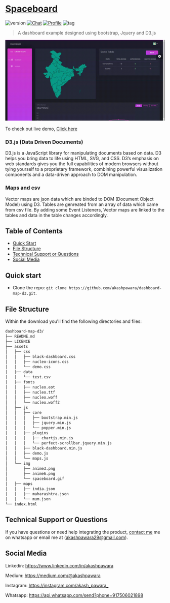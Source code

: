 # [Spaceboard](https://akashpawara.github.io/dashboard-map-d3/)

![version](https://img.shields.io/badge/version-1.0-blue.svg) [![Chat](https://img.shields.io/badge/chat-on%20discord-7289da.svg)](https://discordapp.com/users/228556195689005059) [![Profile](https://img.shields.io/badge/Linkedin-akashpawara-blue)](https://www.linkedin.com/in/akashpawara) ![tag](https://img.shields.io/badge/tag-1.0-blue.svg)

>A dashboard example designed using bootstrap, Jquery and D3.js

![Product Gif](assets/img/spaceboard.gif)

To check out live demo, [Click here](https://akashpawara.github.io/dashboard-map-d3/)

### D3.js (Data Driven Documents)
D3.js is a JavaScript library for manipulating documents based on data. D3 helps you bring data to life using HTML, SVG, and CSS. D3’s emphasis on web standards gives you the full capabilities of modern browsers without tying yourself to a proprietary framework, combining powerful visualization components and a data-driven approach to DOM manipulation.

### Maps and csv
Vector maps are json data which are binded to DOM (Document Object Model) using D3. Tables are genreated from an array of data which came from csv file. By adding some Event Listeners, Vector maps are linked to the tables and data in the table changes accordingly.

## Table of Contents


* [Quick Start](#quick-start)
* [File Structure](#file-structure)
* [Technical Support or Questions](#technical-support-or-questions)
* [Social Media](#social-media)

## Quick start

- Clone the repo: `git clone https://github.com/akashpawara/dashboard-map-d3.git`.


## File Structure
Within the download you'll find the following directories and files:

```
dashboard-map-d3/
├── README.md
├── LICENCE
├── assets
│   ├── css
│   │   ├── black-dashboard.css
│   │   ├── nucleo-icons.css
│   │   └── demo.css
│   ├── data
│   │   └── test.csv
│   ├── fonts
│   │   ├── nucleo.eot
│   │   ├── nucleo.ttf
│   │   ├── nucleo.woff
│   │   └── nucleo.woff2
│   ├── js
│   │   ├── core
│   │   │   ├── bootstrap.min.js
│   │   │   ├── jquery.min.js
│   │   │   └── popper.min.js
│   │   ├── plugins
│   │   │   ├── chartjs.min.js
│   │   │   └── perfect-scrollbar.jquery.min.js
│   │   ├── black-dashboard.min.js
│   │   ├── demo.js
│   │   └── maps.js
│   └── img
│       ├── anime3.png
│       ├── anime6.png
│       └── spaceboard.gif
│   ├── maps
│   │   ├── india.json
│   │   ├── maharashtra.json
│   │   └── mum.json
└── index.html
```

## Technical Support or Questions

If you have questions or need help integrating the product, [contact me](https://api.whatsapp.com/send?phone=917506021898) me on whatsapp or email me at (akashpawara29@gmail.com).

## Social Media

Linkedin: <https://www.linkedin.com/in/akashpawara>

Medium: <https://medium.com/@akashpawara>

Instagram: <https://instagram.com/akash_pawara_>

Whatsapp: <https://api.whatsapp.com/send?phone=917506021898>